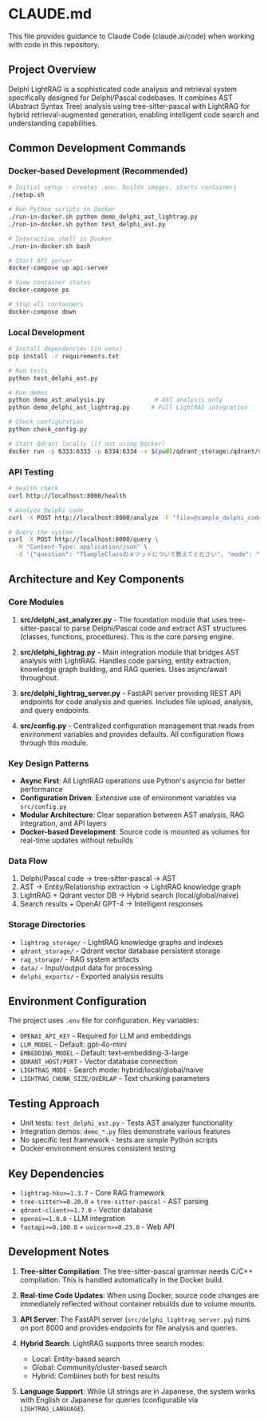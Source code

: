 # CLAUDE.md

This file provides guidance to Claude Code (claude.ai/code) when working with code in this repository.

## Project Overview

Delphi LightRAG is a sophisticated code analysis and retrieval system specifically designed for Delphi/Pascal codebases. It combines AST (Abstract Syntax Tree) analysis using tree-sitter-pascal with LightRAG for hybrid retrieval-augmented generation, enabling intelligent code search and understanding capabilities.

## Common Development Commands

### Docker-based Development (Recommended)

```bash
# Initial setup - creates .env, builds images, starts containers
./setup.sh

# Run Python scripts in Docker
./run-in-docker.sh python demo_delphi_ast_lightrag.py
./run-in-docker.sh python test_delphi_ast.py

# Interactive shell in Docker
./run-in-docker.sh bash

# Start API server
docker-compose up api-server

# View container status
docker-compose ps

# Stop all containers
docker-compose down
```

### Local Development

```bash
# Install dependencies (in venv)
pip install -r requirements.txt

# Run tests
python test_delphi_ast.py

# Run demos
python demo_ast_analysis.py              # AST analysis only
python demo_delphi_ast_lightrag.py      # Full LightRAG integration

# Check configuration
python check_config.py

# Start Qdrant locally (if not using Docker)
docker run -p 6333:6333 -p 6334:6334 -v $(pwd)/qdrant_storage:/qdrant/storage qdrant/qdrant
```

### API Testing

```bash
# Health check
curl http://localhost:8000/health

# Analyze Delphi code
curl -X POST http://localhost:8000/analyze -F "file=@sample_delphi_code.pas"

# Query the system
curl -X POST http://localhost:8000/query \
  -H "Content-Type: application/json" \
  -d '{"question": "TSampleClassのメソッドについて教えてください", "mode": "hybrid"}'
```

## Architecture and Key Components

### Core Modules

1. **src/delphi_ast_analyzer.py** - The foundation module that uses tree-sitter-pascal to parse Delphi/Pascal code and extract AST structures (classes, functions, procedures). This is the core parsing engine.

2. **src/delphi_lightrag.py** - Main integration module that bridges AST analysis with LightRAG. Handles code parsing, entity extraction, knowledge graph building, and RAG queries. Uses async/await throughout.

3. **src/delphi_lightrag_server.py** - FastAPI server providing REST API endpoints for code analysis and queries. Includes file upload, analysis, and query endpoints.

4. **src/config.py** - Centralized configuration management that reads from environment variables and provides defaults. All configuration flows through this module.

### Key Design Patterns

- **Async First**: All LightRAG operations use Python's asyncio for better performance
- **Configuration Driven**: Extensive use of environment variables via `src/config.py`
- **Modular Architecture**: Clear separation between AST analysis, RAG integration, and API layers
- **Docker-based Development**: Source code is mounted as volumes for real-time updates without rebuilds

### Data Flow

1. Delphi/Pascal code → tree-sitter-pascal → AST
2. AST → Entity/Relationship extraction → LightRAG knowledge graph
3. LightRAG + Qdrant vector DB → Hybrid search (local/global/naive)
4. Search results + OpenAI GPT-4 → Intelligent responses

### Storage Directories

- `lightrag_storage/` - LightRAG knowledge graphs and indexes
- `qdrant_storage/` - Qdrant vector database persistent storage
- `rag_storage/` - RAG system artifacts
- `data/` - Input/output data for processing
- `delphi_exports/` - Exported analysis results

## Environment Configuration

The project uses `.env` file for configuration. Key variables:

- `OPENAI_API_KEY` - Required for LLM and embeddings
- `LLM_MODEL` - Default: gpt-4o-mini
- `EMBEDDING_MODEL` - Default: text-embedding-3-large
- `QDRANT_HOST/PORT` - Vector database connection
- `LIGHTRAG_MODE` - Search mode: hybrid/local/global/naive
- `LIGHTRAG_CHUNK_SIZE/OVERLAP` - Text chunking parameters

## Testing Approach

- Unit tests: `test_delphi_ast.py` - Tests AST analyzer functionality
- Integration demos: `demo_*.py` files demonstrate various features
- No specific test framework - tests are simple Python scripts
- Docker environment ensures consistent testing

## Key Dependencies

- `lightrag-hku>=1.3.7` - Core RAG framework
- `tree-sitter>=0.20.0` + `tree-sitter-pascal` - AST parsing
- `qdrant-client>=1.7.0` - Vector database
- `openai>=1.0.0` - LLM integration
- `fastapi>=0.100.0` + `uvicorn>=0.23.0` - Web API

## Development Notes

1. **Tree-sitter Compilation**: The tree-sitter-pascal grammar needs C/C++ compilation. This is handled automatically in the Docker build.

2. **Real-time Code Updates**: When using Docker, source code changes are immediately reflected without container rebuilds due to volume mounts.

3. **API Server**: The FastAPI server (`src/delphi_lightrag_server.py`) runs on port 8000 and provides endpoints for file analysis and queries.

4. **Hybrid Search**: LightRAG supports three search modes:
   - Local: Entity-based search
   - Global: Community/cluster-based search
   - Hybrid: Combines both for best results

5. **Language Support**: While UI strings are in Japanese, the system works with English or Japanese for queries (configurable via `LIGHTRAG_LANGUAGE`).